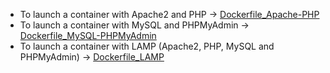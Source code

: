 * To launch a container with Apache2 and PHP -> [Dockerfile_Apache-PHP](https://github.com/yoanndelattre/DockerHub_Dockerfile_LAMP/tree/master/Dockerfile_Apache-PHP-mysql)
* To launch a container with MySQL and PHPMyAdmin -> [Dockerfile_MySQL-PHPMyAdmin](https://github.com/yoanndelattre/DockerHub_Dockerfile_LAMP/tree/master/Dockerfile_MySQL-PHPMyAdmin)
* To launch a container with LAMP (Apache2, PHP, MySQL and PHPMyAdmin) -> [Dockerfile_LAMP](https://github.com/yoanndelattre/DockerHub_Dockerfile_LAMP/tree/master/Dockerfile_LAMP) 
